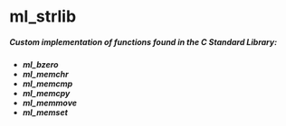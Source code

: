 # ml_strlib


##### Custom implementation of functions found in the C Standard Library:

* ___ml_bzero___
* ___ml_memchr___ 
* ___ml_memcmp___
* ___ml_memcpy___
* ___ml_memmove___
* ___ml_memset___ 

